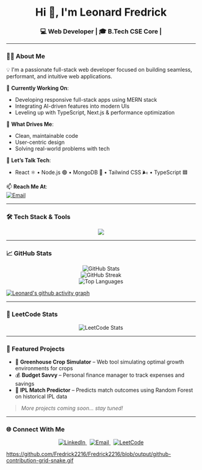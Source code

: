 <h1 align="center">Hi 👋, I'm Leonard Fredrick</h1>
<h3 align="center">💻 Web Developer | 🎓 B.Tech CSE Core | 

---

### 🧑‍💻 About Me

💡 I'm a passionate full-stack web developer focused on building seamless, performant, and intuitive web applications.

🚀 **Currently Working On**:
- Developing responsive full-stack apps using MERN stack  
- Integrating AI-driven features into modern UIs  
- Leveling up with TypeScript, Next.js & performance optimization  

🧩 **What Drives Me**:
- Clean, maintainable code  
- User-centric design  
- Solving real-world problems with tech  

💬 **Let’s Talk Tech**:  
- React ⚛️ • Node.js 🟢 • MongoDB 🍃 • Tailwind CSS 🌬️ • TypeScript 🟦  

📫 **Reach Me At**:  
<a href="mailto:leonardfredrick2203@gmail.com">
  <img alt="Email" src="https://img.shields.io/badge/-leonardfredrick2203@gmail.com-D14836?style=flat-square&logo=gmail&logoColor=white" />
</a>


---

### 🛠️ Tech Stack & Tools

<p align="center">
  <img src="https://skillicons.dev/icons?i=html,css,js,ts,react,next,nodejs,express,mongodb,tailwind,git,github,vscode,figma" />
</p>

---

### 📈 GitHub Stats

<p align="center">
  <img src="https://github-readme-stats.vercel.app/api?username=Fredrick2216&show_icons=true&count_private=true&theme=tokyonight" alt="GitHub Stats" />
  <br/>
  <img src="https://streak-stats.demolab.com?user=Fredrick2216&theme=tokyonight" alt="GitHub Streak" />
  <br/>
  <img src="https://github-readme-stats.vercel.app/api/top-langs/?username=Fredrick2216&layout=compact&theme=tokyonight" alt="Top Languages" />
</p>

[![Leonard's github activity graph](https://github-readme-activity-graph.vercel.app/graph?username=Fredrick2216&bg_color=1f1f1f&color=9e4c98&line=9e4c98&point=dddd5a&area=true&hide_border=true)](https://github.com/ashutosh00710/github-readme-activity-graph)

---

### 🧠 LeetCode Stats

<p align="center">
  <img src="https://leetcard.jacoblin.cool/leonard?theme=dark&font=Marcellus&ext=contest" alt="LeetCode Stats" />
</p>

---

### 💼 Featured Projects

- 🌿 **Greenhouse Crop Simulator** – Web tool simulating optimal growth environments for crops  
- 💰 **Budget Savvy** – Personal finance manager to track expenses and savings  
- 🏏 **IPL Match Predictor** – Predicts match outcomes using Random Forest on historical IPL data  

> *More projects coming soon... stay tuned!*

---


### 🌐 Connect With Me

<p align="center">
  <a href="https://linkedin.com/in/Fredrick2216" target="_blank">
    <img alt="LinkedIn" src="https://img.shields.io/badge/-LinkedIn-0077B5?style=for-the-badge&logo=linkedin&logoColor=white" />
  </a>
  &nbsp;
  <a href="mailto:leonardfredrick2203@gmail.com" target="_blank">
    <img alt="Email" src="https://img.shields.io/badge/-Email-D14836?style=for-the-badge&logo=gmail&logoColor=white" />
  </a>
  &nbsp;
  
  <a href="https://leetcode.com/leonard/" target="_blank">
    <img alt="LeetCode" src="https://img.shields.io/badge/-LeetCode-FFA116?style=for-the-badge&logo=leetcode&logoColor=black" />
  </a>
</p>

https://github.com/Fredrick2216/Fredrick2216/blob/output/github-contribution-grid-snake.gif

